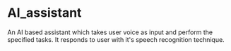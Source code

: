 # AI_assistant
An AI based assistant which takes user voice as input and perform the specified tasks. It responds to user with it's speech recognition technique. 
